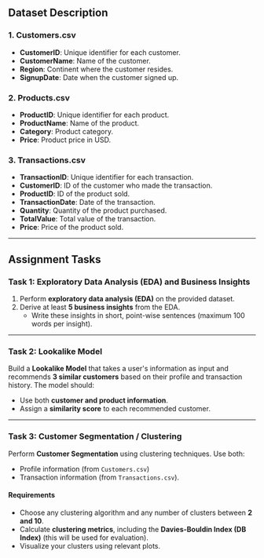 ## **Dataset Description**

### **1. Customers.csv**

- **CustomerID**: Unique identifier for each customer.
- **CustomerName**: Name of the customer.
- **Region**: Continent where the customer resides.
- **SignupDate**: Date when the customer signed up.

### **2. Products.csv**

- **ProductID**: Unique identifier for each product.
- **ProductName**: Name of the product.
- **Category**: Product category.
- **Price**: Product price in USD.

### **3. Transactions.csv**

- **TransactionID**: Unique identifier for each transaction.
- **CustomerID**: ID of the customer who made the transaction.
- **ProductID**: ID of the product sold.
- **TransactionDate**: Date of the transaction.
- **Quantity**: Quantity of the product purchased.
- **TotalValue**: Total value of the transaction.
- **Price**: Price of the product sold.

---

## **Assignment Tasks**

### **Task 1: Exploratory Data Analysis (EDA) and Business Insights**

1. Perform **exploratory data analysis (EDA)** on the provided dataset.
2. Derive at least **5 business insights** from the EDA.
    - Write these insights in short, point-wise sentences (maximum 100 words per insight).


---

### **Task 2: Lookalike Model**

Build a **Lookalike Model** that takes a user's information as input and recommends **3 similar customers** based on their profile and transaction history. The model should:
- Use both **customer and product information**.
- Assign a **similarity score** to each recommended customer.


---

### **Task 3: Customer Segmentation / Clustering**

Perform **Customer Segmentation** using clustering techniques. Use both:

- Profile information (from `Customers.csv`)
- Transaction information (from `Transactions.csv`).

#### **Requirements**

- Choose any clustering algorithm and any number of clusters between **2 and 10**.
- Calculate **clustering metrics**, including the **Davies-Bouldin Index (DB Index)** (this will be used for evaluation).
- Visualize your clusters using relevant plots.

